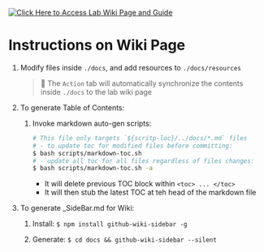 <a href="https://github.com/UW-Advanced-Robotics-Lab/lab-wiki/wiki" target="_blank"><img src="https://github.com/UW-Advanced-Robotics-Lab/lab-wiki/blob/main/docs/resources/button.png" alt="Click Here to Access Lab Wiki Page and Guide"/></a>



# Instructions on Wiki Page

1. Modify files inside `./docs`, and add resources to `./docs/resources`

   > :notebook: The `Action` tab will automatically synchronize the contents inside `./docs` to the lab wiki page

2. To generate Table of Contents:
   
   1. Invoke markdown auto-gen scripts:

      ```bash
      # This file only targets `${scritp-loc}/../docs/*.md` files
      # - to update toc for modified files before committing:
      $ bash scripts/markdown-toc.sh
      # - update all toc for all files regardless of files changes:
      $ bash scripts/markdown-toc.sh -a
      ```
      - It will delete previous TOC block within `<toc> ... </toc>` 
      - It will then stub the latest TOC at teh head of the markdown file

3. To generate _SideBar.md for Wiki:
   
   1. Install: `$ npm install github-wiki-sidebar -g`
   
   2. Generate: `$ cd docs && github-wiki-sidebar --silent`
   
